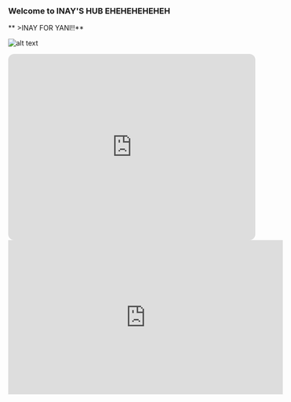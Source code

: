 ### Welcome to INAY'S HUB EHEHEHEHEHEH
** >INAY FOR YANI!!**


![alt text](https://i.pinimg.com/736x/e4/8a/d0/e48ad068e40ebcbefa70d3cf558dfb4f.jpg)

<iframe style="border-radius:12px" src="https://open.spotify.com/embed/playlist/27V1pYwRTX5CWNENe6BppB?utm_source=generator" width="100%" height="380" frameBorder="0" allowfullscreen="" allow="autoplay; clipboard-write; encrypted-media; fullscreen; picture-in-picture" loading="lazy"></iframe>

<iframe width="560" height="315" src="https://www.youtube.com/embed/tGv7CUutzqU" title="YouTube video player" frameborder="0" allow="accelerometer; autoplay; clipboard-write; encrypted-media; gyroscope; picture-in-picture" allowfullscreen></iframe>

